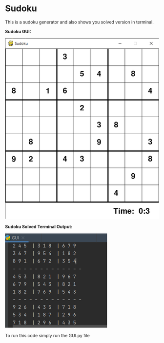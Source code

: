 # Sudoku
This is a sudoku generator and also shows you solved version in terminal.

**Sudoku GUI:**

![Screenshot](sudoku.png)

**Sudoku Solved Terminal Output:**

![](solve.png)

To run this code simply run the GUI.py file
